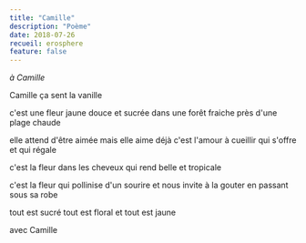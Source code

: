```yaml
---
title: "Camille"
description: "Poème"
date: 2018-07-26
recueil: erosphere
feature: false
---
```


*à Camille*

Camille
ça sent la vanille

c'est une fleur jaune douce et sucrée
dans une forêt fraiche près d'une plage chaude

elle attend d'être aimée mais elle aime déjà
c'est l'amour à cueillir qui s'offre et qui régale

c'est la fleur dans les cheveux
qui rend belle et tropicale

c'est la fleur qui pollinise d'un sourire
et nous invite à la gouter en passant sous sa robe

tout est sucré tout est floral et tout est jaune

avec Camille
